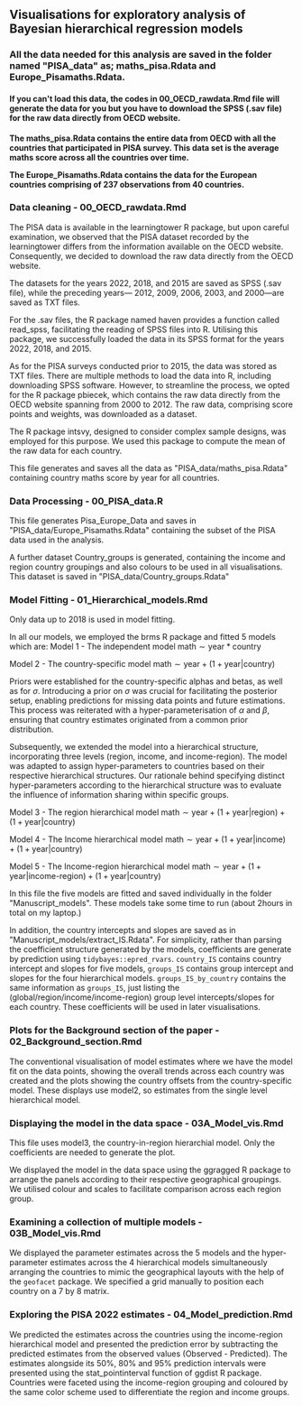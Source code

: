 
## Visualisations for exploratory analysis of Bayesian hierarchical regression models

### All the data needed for this analysis are saved in the folder named "PISA_data" as; maths_pisa.Rdata and Europe_Pisamaths.Rdata.

#### If you can't load this data, the codes in 00_OECD_rawdata.Rmd file will generate the data for you but you have to download the SPSS (.sav file) for the raw data directly from OECD website.

**The maths_pisa.Rdata contains the entire data from OECD with all the countries that participated in PISA survey. This data set is the average maths score across all the countries over time.**

**The Europe_Pisamaths.Rdata contains the data for the European countries comprising of 237 observations from 40 countries.**

### Data cleaning - 00_OECD_rawdata.Rmd
The PISA data is available in the learningtower R package, but upon careful examination, we observed that the PISA dataset recorded by the learningtower differs from the information available on the OECD website. 
Consequently, we decided to download the raw data directly from the OECD website.

The datasets for the years 2022, 2018, and 2015 are saved as SPSS (.sav file), while the preceding years— 2012, 2009, 2006, 2003, and 2000—are saved as TXT files.

For the .sav files, the R package named haven provides a function called read_spss, facilitating the reading of SPSS files into R. 
Utilising this package, we successfully loaded the data in its SPSS format for the years 2022, 2018, and 2015.

As for the PISA surveys conducted prior to 2015, the data was stored as TXT files. 
There are multiple methods to load the data into R, including downloading SPSS software. 
However, to streamline the process, we opted for the R package pbiecek, which contains the raw data directly from the OECD website spanning from 2000 to 2012. 
The raw data, comprising score points and weights, was downloaded as a dataset.

The R package intsvy, designed to consider complex sample designs, was employed for this purpose. We used this package to compute the mean of the raw data for each country.

This file generates and saves all the data as "PISA_data/maths_pisa.Rdata" containing country maths score by year for all countries.


### Data Processing - 00_PISA_data.R

This file generates Pisa_Europe_Data and saves in "PISA_data/Europe_Pisamaths.Rdata" containing the subset of the PISA data used in the analysis. 

A further dataset Country_groups is generated, containing the income and region country groupings and also colours to be used in all visualisations. This dataset is saved in "PISA_data/Country_groups.Rdata"


### Model Fitting - 01_Hierarchical_models.Rmd

Only data up to 2018 is used in model fitting.

In all our models, we employed the brms R package and fitted 5 models which are:
Model 1 - The independent model  $\text{math} \sim  \text{year} * \text{country}$

Model 2 - The country-specific model $\text{math} \sim  \text{year} + (1 + \text{year} | \text{country})$

Priors were established for the country-specific alphas and betas, as well as for $\sigma$. Introducing a prior on $\sigma$ was crucial for facilitating the posterior setup, enabling predictions for missing data points and future estimations. This process was reiterated with a hyper-parameterisation of  $\alpha$ and $\beta$, ensuring that country estimates originated from a common prior distribution. 

Subsequently, we extended the model into a hierarchical structure, incorporating three levels (region, income, and income-region). The model was adapted to assign hyper-parameters to countries based on their respective hierarchical structures. Our rationale behind specifying distinct hyper-parameters according to the hierarchical structure was to evaluate the influence of information sharing within specific groups.

Model 3 - The region hierarchical model $\text{math} \sim  \text{year} + (1 + \text{year} | \text{region}) + (1 + \text{year} | \text{country})$

Model 4 - The Income hierarchical model $\text{math} \sim  \text{year} + (1 + \text{year} | \text{income}) + (1 + \text{year} | \text{country})$

Model 5 - The Income-region hierarchical model $\text{math} \sim  \text{year} + (1 + \text{year} | \text{income-region}) + (1 + \text{year} | \text{country})$

In this file the five models are fitted and saved individually in the folder "Manuscript_models". These models take some time to run (about 2hours in total on my laptop.)

In addition, the country intercepts and slopes are saved as  in  "Manuscript_models/extract_IS.Rdata".
For simplicity, rather than parsing the coefficient structure generated by the models, coefficients are generate by prediction using `tidybayes::epred_rvars`.
`country_IS` contains country intercept and slopes for five models,
`groups_IS` contains group intercept and slopes for the four hierarchical models.
`groups_IS_by_country` contains the same information as `groups_IS`, just listing the (global/region/income/income-region) group level  intercepts/slopes for each country. These coefficients will be used in later visualisations.




### Plots for the Background section of the paper - 02_Background_section.Rmd
The conventional visualisation of model estimates where we have the model fit on the data points, showing the overall trends across each country was created and the plots showing the country offsets from the country-specific model. These displays use model2, so estimates from the single level hierarchical model.


### Displaying the model in the data space - 03A_Model_vis.Rmd
This file uses model3, the country-in-region hierarchial model. Only the coefficients are needed to generate the plot.

We displayed the model in the data space using the ggragged R package to arrange the panels according to their respective geographical groupings. We utilised colour and scales to facilitate comparison across each region group.


### Examining a collection of multiple models - 03B_Model_vis.Rmd
We displayed the parameter estimates across the 5 models and the hyper-parameter estimates across the 4 hierarchical models simultaneously arranging the countries to mimic the geographical layouts with the help of the `geofacet` package. We specified a grid manually to position each country on a 7 by 8 matrix.


### Exploring the PISA 2022 estimates - 04_Model_prediction.Rmd
We predicted the estimates across the countries using the income-region hierarchical model and presented the prediction error by subtracting the predicted estimates from the observed values (Observed - Predicted). The estimates alongside its 50%, 80% and 95% prediction intervals were presented using the stat_pointinterval function of ggdist R package. Countries were faceted using the income-region grouping and coloured by the same color scheme used to differentiate the region and income groups.

